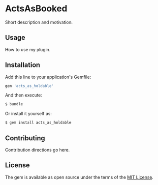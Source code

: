 # ActsAsBooked
Short description and motivation.

## Usage
How to use my plugin.

## Installation
Add this line to your application's Gemfile:

```ruby
gem 'acts_as_holdable'
```

And then execute:
```bash
$ bundle
```

Or install it yourself as:
```bash
$ gem install acts_as_holdable
```

## Contributing
Contribution directions go here.

## License
The gem is available as open source under the terms of the [MIT License](https://opensource.org/licenses/MIT).
